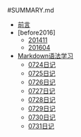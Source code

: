 #SUMMARY.md

* [前言](README.md)
* [before2016]
	* [201411](201411/1103.md)
	* [201604](201604/0403.md)
* [Markdown语法学习](07/README.md)
	* [0724日记](07/0724.md)
	* [0725日记](07/0725.md)
	* [0726日记](07/0726.md)
	* [0727日记](07/0727.md)
	* [0728日记](07/0728.md)
	* [0729日记](07/0729.md)
	* [0730日记](07/0730.md)
	* [0731日记](07/0731.md)


